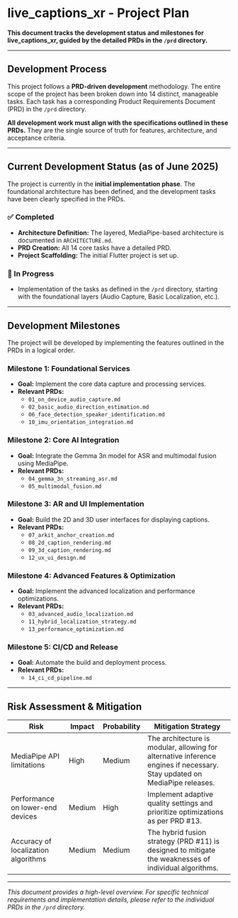 
# live_captions_xr - Project Plan

**This document tracks the development status and milestones for live_captions_xr, guided by the detailed PRDs in the `/prd` directory.**

---

## Development Process

This project follows a **PRD-driven development** methodology. The entire scope of the project has been broken down into 14 distinct, manageable tasks. Each task has a corresponding Product Requirements Document (PRD) in the `/prd` directory.

**All development work must align with the specifications outlined in these PRDs.** They are the single source of truth for features, architecture, and acceptance criteria.

---

## Current Development Status (as of June 2025)

The project is currently in the **initial implementation phase**. The foundational architecture has been defined, and the development tasks have been clearly specified in the PRDs.

### ✅ Completed
-   **Architecture Definition:** The layered, MediaPipe-based architecture is documented in `ARCHITECTURE.md`.
-   **PRD Creation:** All 14 core tasks have a detailed PRD.
-   **Project Scaffolding:** The initial Flutter project is set up.

### 🔄 In Progress
-   Implementation of the tasks as defined in the `/prd` directory, starting with the foundational layers (Audio Capture, Basic Localization, etc.).

---

## Development Milestones

The project will be developed by implementing the features outlined in the PRDs in a logical order.

### Milestone 1: Foundational Services
-   **Goal:** Implement the core data capture and processing services.
-   **Relevant PRDs:**
    -   `01_on_device_audio_capture.md`
    -   `02_basic_audio_direction_estimation.md`
    -   `06_face_detection_speaker_identification.md`
    -   `10_imu_orientation_integration.md`

### Milestone 2: Core AI Integration
-   **Goal:** Integrate the Gemma 3n model for ASR and multimodal fusion using MediaPipe.
-   **Relevant PRDs:**
    -   `04_gemma_3n_streaming_asr.md`
    -   `05_multimodal_fusion.md`

### Milestone 3: AR and UI Implementation
-   **Goal:** Build the 2D and 3D user interfaces for displaying captions.
-   **Relevant PRDs:**
    -   `07_arkit_anchor_creation.md`
    -   `08_2d_caption_rendering.md`
    -   `09_3d_caption_rendering.md`
    -   `12_ux_ui_design.md`

### Milestone 4: Advanced Features & Optimization
-   **Goal:** Implement the advanced localization and performance optimizations.
-   **Relevant PRDs:**
    -   `03_advanced_audio_localization.md`
    -   `11_hybrid_localization_strategy.md`
    -   `13_performance_optimization.md`

### Milestone 5: CI/CD and Release
-   **Goal:** Automate the build and deployment process.
-   **Relevant PRDs:**
    -   `14_ci_cd_pipeline.md`

---

## Risk Assessment & Mitigation

| Risk                               | Impact | Probability | Mitigation Strategy                                                                                             |
| ---------------------------------- | ------ | ----------- | --------------------------------------------------------------------------------------------------------------- |
| MediaPipe API limitations          | High   | Medium      | The architecture is modular, allowing for alternative inference engines if necessary. Stay updated on MediaPipe releases. |
| Performance on lower-end devices   | Medium | High        | Implement adaptive quality settings and prioritize optimizations as per PRD #13.                                |
| Accuracy of localization algorithms | Medium | Medium      | The hybrid fusion strategy (PRD #11) is designed to mitigate the weaknesses of individual algorithms.           |

---

*This document provides a high-level overview. For specific technical requirements and implementation details, please refer to the individual PRDs in the `/prd` directory.*
